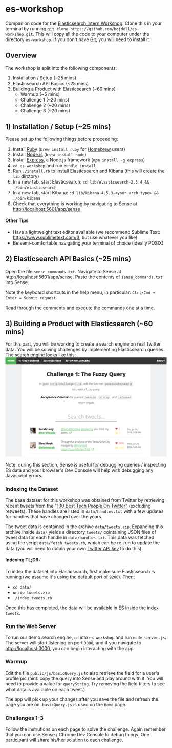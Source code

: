 # es-workshop
Companion code for the [Elasticsearch Intern Workshop](https://workday-search-intern-workshop.eventbrite.com). Clone this in your terminal by running `git clone https://github.com/bojdell/es-workshop.git`. This will copy all the code to your computer under the directory `es-workshop`. If you don't have [Git](https://git-scm.com/downloads), you will need to install it.

## Overview
The workshop is split into the following components:

1. Installation / Setup (~25 mins)
2. Elasticsearch API Basics (~25 mins)
3. Building a Product with Elasticsearch (~60 mins)
    - Warmup (~5 mins)
    - Challenge 1 (~20 mins)
    - Challenge 2 (~20 mins)
    - Challenge 3 (~20 mins)

## 1) Installation / Setup (~25 mins)
Please set up the following things before proceeding:

1. Install [Ruby](https://www.ruby-lang.org/en/documentation/installation/) (`brew install ruby` for [Homebrew](http://brew.sh/) users)
2. Install [Node.js](https://nodejs.org/en/download/) (`brew install node`)
3. Install [Express](https://expressjs.com/), a Node.js framework (`npm install -g express`)
4. `cd es-workshop` and run `bundle install`
5. Run `./install.rb` to install Elasticsearch and Kibana (this will create the `lib` dirctory)
6. In a new tab, start Elasticsearch: `cd lib/elasticsearch-2.3.4 && ./bin/elasticsearch`
7. In a new tab, start Kibana: `cd lib/kibana-4.5.3-<your_arch_type> && ./bin/kibana`
8. Check that everything is working by navigating to Sense at [http://localhost:5601/app/sense](http://localhost:5601/app/sense)

#### Other Tips
- Have a lightweight text editor available (we recommend Sublime Text: https://www.sublimetext.com/3, but use whatever you like)
- Be semi-comfortable navigating your terminal of choice (ideally POSIX)

## 2) Elasticsearch API Basics (~25 mins)
Open the file `sense_commands.txt`. Navigate to Sense at [http://localhost:5601/app/sense](http://localhost:5601/app/sense). Paste the contents of `sense_commands.txt` into Sense.

Note the keyboard shortcuts in the help menu, in particular: `Ctrl/Cmd + Enter = Submit request`.

Read through the comments and execute the commands one at a time.

## 3) Building a Product with Elasticsearch (~60 mins)

For this part, you will be working to create a search engine on real Twitter data. You will be solving challenges by implementing Elasticsearch queries. The search engine looks like this:
![screenshot](/public/img/screenshot.png?raw=true)

Note: during this section, Sense is useful for debugging queries / inspecting ES data and your browser's Dev Console will help with debugging any Javascript errors.

### Indexing the Dataset
The base dataset for this workshop was obtained from Twitter by retrieving recent tweets from the ["100 Best Tech People On Twitter"](http://www.businessinsider.com/100-best-tech-people-on-twitter-2014-2014-11?op=1) (excluding retweets). These handles are listed in `data/handles.txt` with a few updates for handles that have changed over the years.

The tweet data is contained in the archive `data/tweets.zip`. Expanding this archive inside `data/` yields a directory `tweets/` cointaining JSON files of tweet data for each handle in `data/handles.txt`. This data was fetched using the script `data/fetch_tweets.rb`, which can be re-run to update the data (you will need to obtain your own [Twitter API key](https://apps.twitter.com/) to do this).

#### Indexing TL;DR:
To index the dataset into Elasticsearch, first make sure Elasticsearch is running (we assume it's using the default port of `9200`). Then:

- `cd data/`
- `unzip tweets.zip`
- `./index_tweets.rb`

Once this has completed, the data will be available in ES inside the index `tweets`.

### Run the Web Server
To run our demo search engine, `cd` into `es-workshop` and run `node server.js`. The server will start listening on port `3000`, and if you navigate to [http://localhost:3000](http://localhost:3000), you can begin interacting with the app.

### Warmup
Edit the file `public/js/basicQuery.js` to also retrieve the field for a user's profile pic (hint: copy the query into Sense and play around with it. You will need to provide a value for `queryString`. Try removing the field filters to see what data is available on each tweet.)

The app will pick up your changes after you save the file and refresh the page you are on. `basicQuery.js` is used on the `Home` page.

### Challenges 1-3
Follow the instrutions on each page to solve the challenge. Again remember that you can use Sense / Chrome Dev Console to debug things. One participant will share his/her solution to each challenge.
